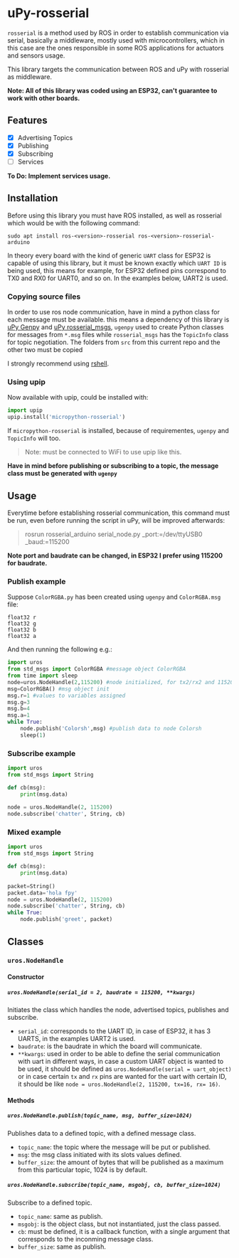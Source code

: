 # uPy-rosserial
`rosserial` is a method used by ROS in order to establish communication via serial, basically a middleware, mostly used with microcontrollers, which in this case are the ones responsible in some ROS applications for actuators and sensors usage.

This library targets the communication between ROS and uPy with rosserial as middleware.

**Note: All of this library was coded using an ESP32, can't guarantee to work with other boards.**

## Features
- [x] Advertising Topics
- [x] Publishing
- [x] Subscribing
- [ ] Services

**To Do: Implement services usage.**

## Installation
Before using this library you must have ROS installed, as well as rosserial which would be with the following command:

`sudo apt install ros-<version>-rosserial ros-<version>-rosserial-arduino`

In theory every board with the kind of generic `UART` class for ESP32 is capable of using this library, but it must be known exactly which `UART ID` is being used, this means for example, for ESP32 defined pins correspond to TX0 and RX0 for UART0, and so on. In the examples below, UART2 is used.


### Copying source files
In order to use ros node communication, have in mind a python class for each message must be available. this means a dependency of this library is [uPy Genpy](https://github.com/FunPythonEC/uPy-genpy) and [uPy rosserial_msgs](https://github.com/FunPythonEC/uPy-rosserial_msgs), `ugenpy` used to create Python classes for messages from `*.msg` files while `rosserial_msgs` has the `TopicInfo` class for topic negotiation. The folders from `src`  from this current repo and the other two must be copied

I strongly recommend using [rshell](https://github.com/dhylands/rshell).

### Using upip
Now available with upip, could be installed with:
``` python
import upip
upip.install('micropython-rosserial')
```
If `micropython-rosserial` is installed, because of requirementes, `ugenpy` and `TopicInfo` will too.
>Note: must be connected to WiFi to use upip like this.

**Have in mind before publishing or subscribing to a topic, the message class must be generated with `ugenpy`**

## Usage

Everytime before establishing rosserial communication, this command must be run, even before running the script in uPy, will be improved afterwards:

>rosrun rosserial_arduino serial_node.py _port:=/dev/ttyUSB0 _baud:=115200

**Note port and baudrate can be changed, in ESP32 I prefer using 115200 for baudrate.**

### Publish example

Suppose `ColorRGBA.py` has been created using `ugenpy` and `ColorRGBA.msg` file:
```
float32 r
float32 g
float32 b
float32 a
```

And then running the following e.g.:

``` python
import uros
from std_msgs import ColorRGBA #message object ColorRGBA
from time import sleep
node=uros.NodeHandle(2,115200) #node initialized, for tx2/rx2 and 115200 baudrate
msg=ColorRGBA() #msg object init
msg.r=1 #values to variables assigned
msg.g=3
msg.b=4
msg.a=1
while True:
    node.publish('Colorsh',msg) #publish data to node Colorsh
    sleep(1)
```

### Subscribe example

```python
import uros
from std_msgs import String

def cb(msg):
	print(msg.data)
	
node = uros.NodeHandle(2, 115200)
node.subscribe('chatter', String, cb)
```

### Mixed example

```python
import uros
from std_msgs import String

def cb(msg):
	print(msg.data)
	
packet=String()
packet.data='hola fpy'
node = uros.NodeHandle(2, 115200)
node.subscribe('chatter', String, cb)
while True:
	node.publish('greet', packet)
```

## Classes
### `uros.NodeHandle`
#### Constructor
##### `uros.NodeHandle(serial_id = 2, baudrate = 115200, **kwargs)`
Initiates the class which handles the node, advertised topics, publishes and subscribe.
* `serial_id`: corresponds to the UART ID, in case of ESP32, it has 3 UARTS, in the examples UART2 is used.
* `baudrate`: is the baudrate in which the board will communicate.
* `**kwargs`: used in order to be able to define the serial communication with uart in different ways, in case a custom UART object is wanted to be used, it should be defined as `uros.NodeHandle(serial = uart_object)` or in case certain `tx` and `rx` pins are wanted for the uart with certain ID, it should be like `node = uros.NodeHandle(2, 115200, tx=16, rx= 16)`.

#### Methods
##### `uros.NodeHandle.publish(topic_name, msg, buffer_size=1024)`
Publishes data to a defined topic, with a defined message class.
* `topic_name`: the topic where the message will be put or published.
* `msg`: the msg class initiated with its slots values defined.
* `buffer_size`: the amount of bytes that will be published as a maximum from this particular topic, 1024 is by default.

##### `uros.NodeHandle.subscribe(topic_name, msgobj, cb, buffer_size=1024)`
Subscribe to a defined topic.
* `topic_name`: same as publish.
* `msgobj`: is the object class, but not instantiated, just the class passed.
* `cb`: must be defined, it is a callback function, with a single argument that corresponds to the inconming message class.
* `buffer_size`: same as publish.
